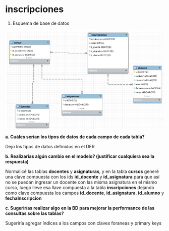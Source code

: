 # inscripciones

1. Esquema de base de datos

![alt text](https://github.com/jpcastro087/inscripciones/blob/master/DER.png)

<b>a. Cuáles serían los tipos de datos de cada campo de cada tabla?</b>

Dejo los tipos de datos definidos en el DER

<b>b. Realizarías algún cambio en el modelo? (justificar cualquiera sea la respuesta)</b>

Normalicé las tablas <b>docentes</b> y <b>asignaturas</b>, y en la tabla <b>cursos</b> generé una clave compuesta con los ids <b>id_docente</b> y <b>id_asignatura</b> para que así no se puedan ingresar un docente con las misma asignatura en el mismo curso, luego lleve esa llave compuesta a la tabla <b>inscripciones</b> dejando como clave compuesta los campos <b>id_docente</b>, <b>id_asignatura</b>, <b>id_alumno</b> y <b>fechaInscripcion</b>

<b>c. Sugerirías realizar algo en la BD para mejorar la performance de las consultas sobre las tablas?</b>

Sugeriría agregar índices a los campos con claves foraneas y primary keys
